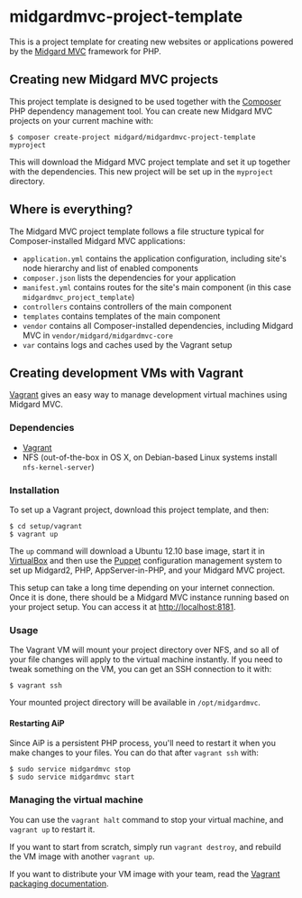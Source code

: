 midgardmvc-project-template
===========================

This is a project template for creating new websites or applications powered by the [Midgard MVC](http://midgard-project.org/midgardmvc/) framework for PHP.

## Creating new Midgard MVC projects

This project template is designed to be used together with the [Composer](http://getcomposer.org/) PHP dependency management tool. You can create new Midgard MVC projects on your current machine with:

    $ composer create-project midgard/midgardmvc-project-template myproject

This will download the Midgard MVC project template and set it up together with the dependencies. This new project will be set up in the `myproject` directory.

## Where is everything?

The Midgard MVC project template follows a file structure typical for Composer-installed Midgard MVC applications:

* `application.yml` contains the application configuration, including site's node hierarchy and list of enabled components
* `composer.json` lists the dependencies for your application
* `manifest.yml` contains routes for the site's main component (in this case `midgardmvc_project_template`)
* `controllers` contains controllers of the main component
* `templates` contains templates of the main component
* `vendor` contains all Composer-installed dependencies, including Midgard MVC in `vendor/midgard/midgardmvc-core`
* `var` contains logs and caches used by the Vagrant setup

## Creating development VMs with Vagrant

[Vagrant](http://vagrantup.com) gives an easy way to manage development virtual machines using Midgard MVC.

### Dependencies

* [Vagrant](http://vagrantup.com)
* NFS (out-of-the-box in OS X, on Debian-based Linux systems install `nfs-kernel-server`)

### Installation

To set up a Vagrant project, download this project template, and then:

    $ cd setup/vagrant
    $ vagrant up

The `up` command will download a Ubuntu 12.10 base image, start it in [VirtualBox](https://www.virtualbox.org/) and then use the [Puppet](http://puppetlabs.com/) configuration management system to set up Midgard2, PHP, AppServer-in-PHP, and your Midgard MVC project.

This setup can take a long time depending on your internet connection. Once it is done, there should be a Midgard MVC instance running based on your project setup. You can access it at <http://localhost:8181>.

### Usage

The Vagrant VM will mount your project directory over NFS, and so all of your file changes will apply to the virtual machine instantly. If you need to tweak something on the VM, you can get an SSH connection to it with:

    $ vagrant ssh

Your mounted project directory will be available in `/opt/midgardmvc`.

#### Restarting AiP

Since AiP is a persistent PHP process, you'll need to restart it when you make changes to your files. You can do that after `vagrant ssh` with:

    $ sudo service midgardmvc stop
    $ sudo service midgardmvc start

### Managing the virtual machine

You can use the `vagrant halt` command to stop your virtual machine, and `vagrant up` to restart it.

If you want to start from scratch, simply run `vagrant destroy`, and rebuild the VM image with another `vagrant up`.

If you want to distribute your VM image with your team, read the [Vagrant packaging documentation](http://vagrantup.com/v1/docs/getting-started/packaging.html).
